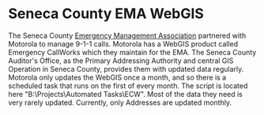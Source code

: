 # Seneca County EMA WebGIS

The Seneca County [Emergency Management Association](https://senecacountyohio.gov/seneca-county-emergency-services/)
partnered with Motorola to manage 9-1-1 calls. Motorola has a WebGIS product
called Emergency CallWorks which they maintain for the EMA. The Seneca County
Auditor's Office, as the Primary Addressing Authority and central GIS Operation
in Seneca County, provides them with updated data regularly. Motorola only updates
the WebGIS once a month, and so there is a scheduled task that runs on the first of
every month. The script is located here "B:\\Projects\\Automated Tasks\\ECW". Most
of the data they need is very rarely updated. Currently, only Addresses are
updated monthly.


